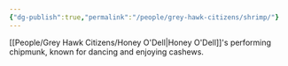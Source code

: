 ```yaml
---
{"dg-publish":true,"permalink":"/people/grey-hawk-citizens/shrimp/"}
---
```


[[People/Grey Hawk Citizens/Honey O'Dell\|Honey O'Dell]]'s performing chipmunk, known for dancing and enjoying cashews.  
